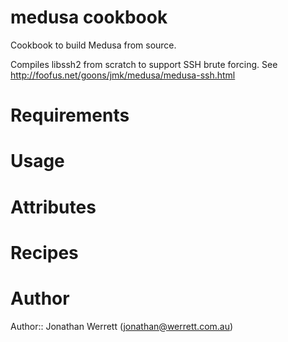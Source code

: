 # medusa cookbook

Cookbook to build Medusa from source.

Compiles libssh2 from scratch to support SSH brute forcing. See <http://foofus.net/goons/jmk/medusa/medusa-ssh.html>

# Requirements

# Usage

# Attributes

# Recipes

# Author

Author:: Jonathan Werrett (<jonathan@werrett.com.au>)
